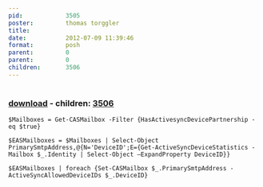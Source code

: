 ```yaml
---
pid:            3505
poster:         thomas torggler
title:          
date:           2012-07-09 11:39:46
format:         posh
parent:         0
parent:         0
children:       3506
---
```


# 

### [download](3505.ps1) - children: [3506](3506.md)



```posh
$Mailboxes = Get-CASMailbox -Filter {HasActivesyncDevicePartnership -eq $true}

$EASMailboxes = $Mailboxes | Select-Object PrimarySmtpAddress,@{N='DeviceID';E={Get-ActiveSyncDeviceStatistics -Mailbox $_.Identity | Select-Object –ExpandProperty DeviceID}}

$EASMailboxes | foreach {Set-CASMailbox $_.PrimarySmtpAddress -ActiveSyncAllowedDeviceIDs $_.DeviceID}
```
